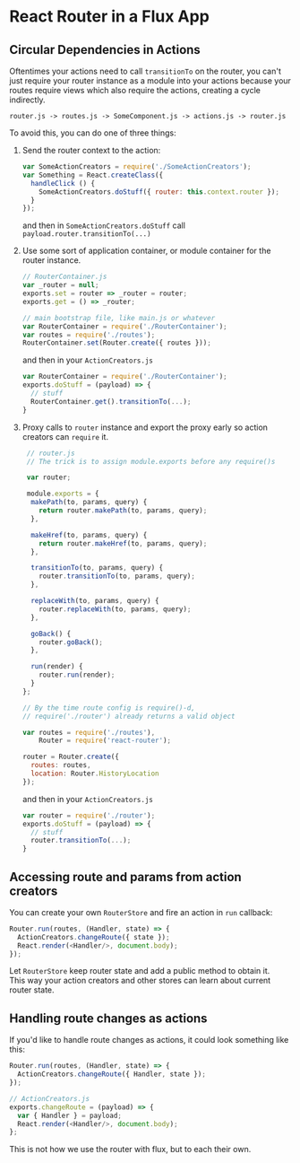 React Router in a Flux App
==========================

Circular Dependencies in Actions
--------------------------------

Oftentimes your actions need to call `transitionTo` on the router, you
can't just require your router instance as a module into your actions
because your routes require views which also require the actions,
creating a cycle indirectly.

`router.js -> routes.js -> SomeComponent.js -> actions.js -> router.js`

To avoid this, you can do one of three things:

1. Send the router context to the action:

    ```js
    var SomeActionCreators = require('./SomeActionCreators');
    var Something = React.createClass({
      handleClick () {
        SomeActionCreators.doStuff({ router: this.context.router });
      }
    });
    ```

   and then in `SomeActionCreators.doStuff` call
   `payload.router.transitionTo(...)`

2. Use some sort of application container, or module container for the
   router instance.

    ```js
    // RouterContainer.js
    var _router = null;
    exports.set = router => _router = router;
    exports.get = () => _router;
    ```

    ```js
    // main bootstrap file, like main.js or whatever
    var RouterContainer = require('./RouterContainer');
    var routes = require('./routes');
    RouterContainer.set(Router.create({ routes }));
    ```

   and then in your `ActionCreators.js`

    ```js
    var RouterContainer = require('./RouterContainer');
    exports.doStuff = (payload) => {
      // stuff
      RouterContainer.get().transitionTo(...);
    }
    ```

3. Proxy calls to `router` instance and export the proxy early so action creators can `require` it.

    ```js
     // router.js
     // The trick is to assign module.exports before any require()s

     var router;

     module.exports = {
      makePath(to, params, query) {
        return router.makePath(to, params, query);
      },

      makeHref(to, params, query) {
        return router.makeHref(to, params, query);
      },

      transitionTo(to, params, query) {
        router.transitionTo(to, params, query);
      },

      replaceWith(to, params, query) {
        router.replaceWith(to, params, query);
      },

      goBack() {
        router.goBack();
      },

      run(render) {
        router.run(render);
      }
    };

    // By the time route config is require()-d,
    // require('./router') already returns a valid object

    var routes = require('./routes'),
        Router = require('react-router');

    router = Router.create({
      routes: routes,
      location: Router.HistoryLocation
    });
    ```

   and then in your `ActionCreators.js`

    ```js
    var router = require('./router');
    exports.doStuff = (payload) => {
      // stuff
      router.transitionTo(...);
    }
    ```

Accessing route and params from action creators
-----------------------------------------------

You can create your own `RouterStore` and fire an action in `run` callback:

```js
Router.run(routes, (Handler, state) => {
  ActionCreators.changeRoute({ state });
  React.render(<Handler/>, document.body);
});
```

Let `RouterStore` keep router state and add a public method to obtain it.  
This way your action creators and other stores can learn about current router state.

Handling route changes as actions
---------------------------------

If you'd like to handle route changes as actions, it could look
something like this:

```js
Router.run(routes, (Handler, state) => {
  ActionCreators.changeRoute({ Handler, state });
});
```

```js
// ActionCreators.js
exports.changeRoute = (payload) => {
  var { Handler } = payload;
  React.render(<Handler/>, document.body);
};
```

This is not how we use the router with flux, but to each their own.

